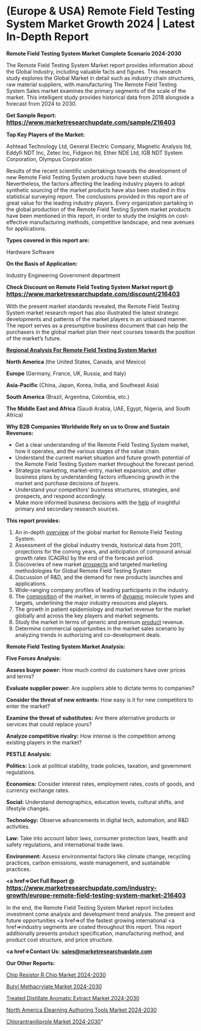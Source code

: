 # (Europe & USA) Remote Field Testing System Market Growth 2024 | Latest In-Depth Report

<strong>Remote Field Testing System Market Complete Scenario 2024-2030</strong>

The Remote Field Testing System Market report provides information about the Global industry, including valuable facts and figures. This research study explores the Global Market in detail such as industry chain structures, raw material suppliers, with manufacturing The Remote Field Testing System Sales market examines the primary segments of the scale of the market. This intelligent study provides historical data from 2018 alongside a forecast from 2024 to 2030.

<strong>Get Sample Report: <a href=https://www.marketresearchupdate.com/sample/216403><font size=3 color=#0000ff>https://www.marketresearchupdate.com/sample/216403</font></a></strong>

<strong>Top Key Players of the Market:</strong>

Ashtead Technology Ltd, General Electric Company, Magnetic Analysis ltd, Eddyfi NDT Inc, Zetec Inc, Fidgeon ltd, Ether NDE Ltd, IGB NDT System Corporation, Olympus Corporation

Results of the recent scientific undertakings towards the development of new Remote Field Testing System products have been studied. Nevertheless, the factors affecting the leading industry players to adopt synthetic sourcing of the market products have also been studied in this statistical surveying report. The conclusions provided in this report are of great value for the leading industry players. Every organization partaking in the global production of the Remote Field Testing System market products have been mentioned in this report, in order to study the insights on cost-effective manufacturing methods, competitive landscape, and new avenues for applications.

<strong>Types covered in this report are: </strong>

Hardware
Software

<strong>On the Basis of Application:</strong>

Industry
Engineering
Government department

<strong>Check Discount on Remote Field Testing System Market report @ <a href=https://www.marketresearchupdate.com/discount/216403><font size=3 color=#0000ff>https://www.marketresearchupdate.com/discount/216403</font></a></strong>

With the present market standards revealed, the Remote Field Testing System market research report has also illustrated the latest strategic developments and patterns of the market players in an unbiased manner. The report serves as a presumptive business document that can help the purchasers in the global market plan their next courses towards the position of the market’s future.

<strong><u><b>Regional Analysis For Remote Field Testing System Market</b></u></strong>

<strong><b>North America</b></strong> (the United States, Canada, and Mexico)

<strong><b>Europe </b></strong>(Germany, France, UK, Russia, and Italy)

<strong><b>Asia-Pacific</b></strong> (China, Japan, Korea, India, and Southeast Asia)

<strong><b>South America</b></strong> (Brazil, Argentina, Colombia, etc.)

<strong><b>The Middle East and Africa</b></strong> (Saudi Arabia, UAE, Egypt, Nigeria, and South Africa)

<strong>Why B2B Companies Worldwide Rely on us to Grow and Sustain Revenues:</strong>
<ul>
  <li>Get a clear understanding of the Remote Field Testing System market, how it operates, and the various stages of the value chain.</li>
  <li>Understand the current market situation and future growth potential of the Remote Field Testing System market throughout the forecast period.</li>
  <li>Strategize marketing, market-entry, market expansion, and other business plans by understanding factors influencing growth in the market and purchase decisions of buyers.</li>
  <li>Understand your competitors’ business structures, strategies, and prospects, and respond accordingly.</li>
  <li>Make more informed business decisions with the <a href=ASDF991299>help</a> of insightful primary and secondary research sources.</li>
</ul>
<strong>This report provides:</strong>
<ol>
  <li>An in-depth <a href=>overview</a> of the global market for Remote Field Testing System.</li>
  <li>Assessment of the global industry trends, historical data from 2011, projections for the coming years, and anticipation of compound annual growth rates (CAGRs) by the end of the forecast period.</li>
  <li>Discoveries of new market <a href=>prospects</a> and targeted marketing methodologies for Global Remote Field Testing System</li>
  <li>Discussion of R&amp;D, and the demand for new products launches and applications.</li>
  <li>Wide-ranging company profiles of leading participants in the industry.</li>
  <li>The <a href=ASDF881288>composition</a> of the market, in terms of <a href=>dynamic</a> molecule types and targets, underlining the major industry resources and players.</li>
  <li>The growth in patient epidemiology and market revenue for the market globally and across the key players and market segments.</li>
  <li>Study the market in terms of generic and premium <a href=>product</a> revenue.</li>
  <li>Determine commercial opportunities in the market sales scenario by analyzing trends in authorizing and co-development deals.</li>
</ol>

<strong>Remote Field Testing System Market Analysis:</strong>

<strong>Five Forces Analysis:</strong>

<strong>Assess buyer power:</strong> How much control do customers have over prices and terms?

<strong>Evaluate supplier power:</strong> Are suppliers able to dictate terms to companies?

<strong>Consider the threat of new entrants:</strong> How easy is it for new competitors to enter the market?

<strong>Examine the threat of substitutes:</strong> Are there alternative products or services that could replace yours?

<strong>Analyze competitive rivalry:</strong> How intense is the competition among existing players in the market?

<strong>PESTLE Analysis:</strong>

<strong>Politics:</strong> Look at political stability, trade policies, taxation, and government regulations.

<strong>Economics:</strong> Consider interest rates, employment rates, costs of goods, and currency exchange rates.

<strong>Social:</strong> Understand demographics, education levels, cultural shifts, and lifestyle changes.

<strong>Technology:</strong> Observe advancements in digital tech, automation, and R&D activities.

<strong>Law:</strong> Take into account labor laws, consumer protection laws, health and safety regulations, and international trade laws.

<strong>Environment:</strong> Assess environmental factors like climate change, recycling practices, carbon emissions, waste management, and sustainable practices.

<strong><a href=>Get Full Report</a> @ <a href=https://www.marketresearchupdate.com/industry-growth/europe-remote-field-testing-system-market-216403><font size=3 color=#0000ff>https://www.marketresearchupdate.com/industry-growth/europe-remote-field-testing-system-market-216403</font></a></strong>

In the end, the Remote Field Testing System Market report includes investment come analysis and development trend analysis. The present and future opportunities <a href=>of</a> the fastest growing international <a href=>industry</a> segments are coated throughout this report. This report additionally presents product specification, manufacturing method, and product cost structure, and price structure.

<strong><a href=><strong>Contact Us:</strong></a></strong>
<strong>sales@marketresearchupdate.com</strong>

<strong>Our Other Reports:</strong>

<a href=https://www.linkedin.com/pulse/chip-resistor-r-chip-market-size-region-outlook-statistic>Chip Resistor R Chip Market 2024-2030</a>

<a href=https://www.linkedin.com/pulse/butyl-methacrylate-market-2023-remarking-enormous>Butyl Methacrylate Market 2024-2030</a>

<a href=https://www.linkedin.com/pulse/treated-distillate-aromatic-extract-market-outlooks-2023>Treated Distillate Aromatic Extract Market 2024-2030</a>

<a href=https://www.linkedin.com/pulse/north-america-elearning-authoring-tools-market-2023-r3uzf/>North America Elearning Authoring Tools Market 2024-2030</a>

<a href=https://medium.com/@200014aishwarya/north-america-chlorantraniliprole-market-trends-2023-upcoming-opportunities-with-dowdupont-46ae06a8425f> Chlorantraniliprole Market 2024-2030</a>"
